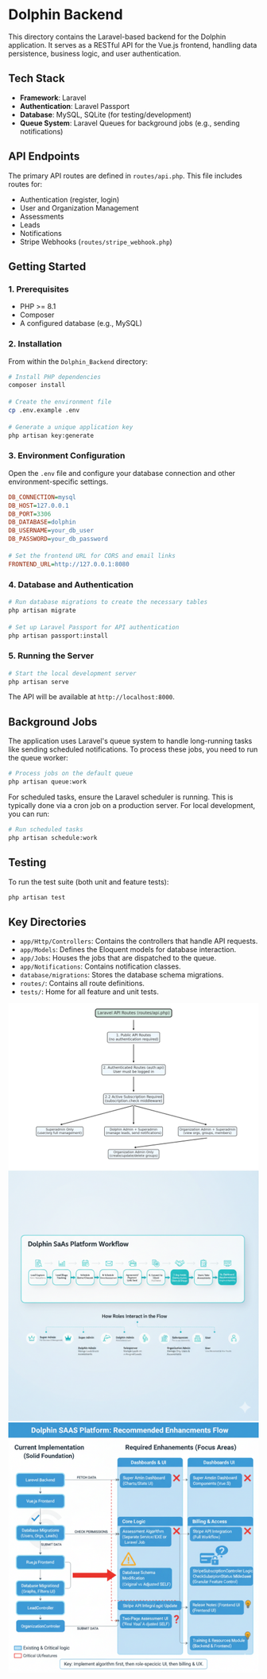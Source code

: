 # Dolphin Backend

This directory contains the Laravel-based backend for the Dolphin application. It serves as a RESTful API for the Vue.js frontend, handling data persistence, business logic, and user authentication.

## Tech Stack

-   **Framework**: Laravel
-   **Authentication**: Laravel Passport
-   **Database**: MySQL, SQLite (for testing/development)
-   **Queue System**: Laravel Queues for background jobs (e.g., sending notifications)

## API Endpoints

The primary API routes are defined in `routes/api.php`. This file includes routes for:

-   Authentication (register, login)
-   User and Organization Management
-   Assessments
-   Leads
-   Notifications
-   Stripe Webhooks (`routes/stripe_webhook.php`)

## Getting Started

### 1. Prerequisites

-   PHP >= 8.1
-   Composer
-   A configured database (e.g., MySQL)

### 2. Installation

From within the `Dolphin_Backend` directory:

```bash
# Install PHP dependencies
composer install

# Create the environment file
cp .env.example .env

# Generate a unique application key
php artisan key:generate
```

### 3. Environment Configuration

Open the `.env` file and configure your database connection and other environment-specific settings.

```ini
DB_CONNECTION=mysql
DB_HOST=127.0.0.1
DB_PORT=3306
DB_DATABASE=dolphin
DB_USERNAME=your_db_user
DB_PASSWORD=your_db_password

# Set the frontend URL for CORS and email links
FRONTEND_URL=http://127.0.0.1:8080
```

### 4. Database and Authentication

```bash
# Run database migrations to create the necessary tables
php artisan migrate

# Set up Laravel Passport for API authentication
php artisan passport:install
```

### 5. Running the Server

```bash
# Start the local development server
php artisan serve
```

The API will be available at `http://localhost:8000`.

## Background Jobs

The application uses Laravel's queue system to handle long-running tasks like sending scheduled notifications. To process these jobs, you need to run the queue worker:

```bash
# Process jobs on the default queue
php artisan queue:work
```

For scheduled tasks, ensure the Laravel scheduler is running. This is typically done via a cron job on a production server. For local development, you can run:

```bash
# Run scheduled tasks
php artisan schedule:work
```

## Testing

To run the test suite (both unit and feature tests):

```bash
php artisan test
```

## Key Directories

-   `app/Http/Controllers`: Contains the controllers that handle API requests.
-   `app/Models`: Defines the Eloquent models for database interaction.
-   `app/Jobs`: Houses the jobs that are dispatched to the queue.
-   `app/Notifications`: Contains notification classes.
-   `database/migrations`: Stores the database schema migrations.
-   `routes/`: Contains all route definitions.
-   `tests/`: Home for all feature and unit tests.

![alt text](image.png)
![alt text](Gemini_Generated_Image_6l7pw36l7pw36l7p.png)
![alt text](Gemini_Generated_Image_kdujgjkdujgjkduj.png)